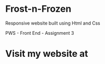 # Frost-n-Frozen
Responsive website built using Html and Css

PWS - Front End - Assignment 3
# Visit my website at  
